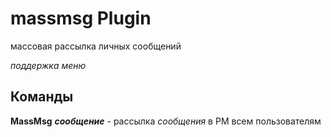 # massmsg Plugin #

массовая рассылка личных сообщений

_поддержка меню_

## Команды ##
**MassMsg** _**сообщение**_ - рассылка _сообщения_ в PM всем пользователям